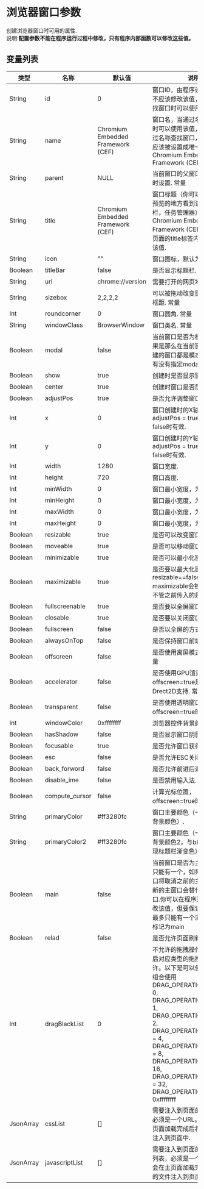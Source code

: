 # 浏览器窗口参数

  创建浏览器窗口时可用的属性.<br>说明:**配置参数不能在程序运行过程中修改，只有程序内部函数可以修改这些值。**
  
## 变量列表

<table class="table table-hover table-bordered ">
	<thead>
		<tr>
			<th class="col-xs-1">类型</th>
			<th class="col-xs-1">名称</th>
			<th class="col-xs-1">默认值</th>
			<th>说明</th>
		</tr>
	</thead>
	<tbody>
		<tr>
	<td>String</td>
	<td>id</td>
	<td>0 </td>
	<td>窗口ID，由程序设置该值，你不应该修改该值，当通过ID 查找窗口时可以使用该值 . <span class="label label-const">常量</span> 
</td>
</tr><tr>
	<td>String</td>
	<td>name</td>
	<td>Chromium Embedded Framework (CEF) </td>
	<td>窗口名，当通过名称查找窗口时可以使用该值，如果想要通过名称查找窗口，那么这个值应该被设置成唯一的，默认为Chromium Embedded Framework (CEF) </td>
</tr><tr>
	<td>String</td>
	<td>parent</td>
	<td>NULL </td>
	<td>当前窗口的父窗口，创建窗口时设置.  <span class="label label-const">常量</span> 
</td>
</tr><tr>
	<td>String</td>
	<td>title</td>
	<td>Chromium Embedded Framework (CEF) </td>
	<td>窗口标题（你可以在任何窗口预览的地方看到该值，如任务栏，任务管理器），默认为Chromium Embedded Framework (CEF),程序会根据页面的title标签内容自己修改该值. </td>
</tr><tr>
	<td>String</td>
	<td>icon</td>
	<td>"" </td>
	<td>窗口图标，默认为空. </td>
</tr><tr>
	<td>Boolean</td>
	<td>titleBar</td>
	<td>false </td>
	<td>是否显示标题栏. </td>
</tr><tr>
	<td>String</td>
	<td>url</td>
	<td>chrome://version </td>
	<td>需要打开的网页地址. <span class="label label-const">常量</span> 
</td>
</tr><tr>
	<td>String</td>
	<td>sizebox</td>
	<td>2,2,2,2 </td>
	<td>可以被拖动改变窗口大小的边框距. <span class="label label-const">常量</span> 
</td>
</tr><tr>
	<td>Int</td>
	<td>roundcorner</td>
	<td>0 </td>
	<td>窗口圆角. <span class="label label-const">常量</span> 
</td>
</tr><tr>
	<td>String</td>
	<td>windowClass</td>
	<td>BrowserWindow </td>
	<td>窗口类名. <span class="label label-const">常量</span> 
</td>
</tr><tr>
	<td>Boolean</td>
	<td>modal</td>
	<td>false </td>
	<td>当前窗口是否为模态窗口，如果是那么在当前窗口之后所创建的窗口都是模态窗口，不管有没有指定modal=true . <span class="label label-const">常量</span> 
</td>
</tr><tr>
	<td>Boolean</td>
	<td>show</td>
	<td>true </td>
	<td>创建时是否显示窗口. </td>
</tr><tr>
	<td>Boolean</td>
	<td>center</td>
	<td>true </td>
	<td>创建时窗口是否居中. <span class="label label-const">常量</span> 
</td>
</tr><tr>
	<td>Boolean</td>
	<td>adjustPos</td>
	<td>true </td>
	<td>是否允许调整窗口位置. </td>
</tr><tr>
	<td>Int</td>
	<td>x</td>
	<td>0 </td>
	<td>窗口创建时的X轴坐标, adjustPos = true && center = false时有效. </td>
</tr><tr>
	<td>Int</td>
	<td>y</td>
	<td>0 </td>
	<td>窗口创建时的Y轴坐标, adjustPos = true && center = false时有效. </td>
</tr><tr>
	<td>Int</td>
	<td>width</td>
	<td>1280 </td>
	<td>窗口宽度. </td>
</tr><tr>
	<td>Int</td>
	<td>height</td>
	<td>720 </td>
	<td>窗口高度. </td>
</tr><tr>
	<td>Int</td>
	<td>minWidth</td>
	<td>0 </td>
	<td>窗口最小宽度，为0时不限制. </td>
</tr><tr>
	<td>Int</td>
	<td>minHeight</td>
	<td>0 </td>
	<td>窗口最小宽度，为0时不限制. </td>
</tr><tr>
	<td>Int</td>
	<td>maxWidth</td>
	<td>0 </td>
	<td>窗口最小宽度，为0时不限制. </td>
</tr><tr>
	<td>Int</td>
	<td>maxHeight</td>
	<td>0 </td>
	<td>窗口最小宽度，为0时不限制. </td>
</tr><tr>
	<td>Boolean</td>
	<td>resizable</td>
	<td>true </td>
	<td>是否可以改变窗口大小. </td>
</tr><tr>
	<td>Boolean</td>
	<td>moveable</td>
	<td>true </td>
	<td>是否可以移动窗口. </td>
</tr><tr>
	<td>Boolean</td>
	<td>minimizable</td>
	<td>true </td>
	<td>是否可以最小化窗口. </td>
</tr><tr>
	<td>Boolean</td>
	<td>maximizable</td>
	<td>true </td>
	<td>是否要以最大化窗口，如果resizable==false, maximizable会被重置为true, 不管之前传入的是什么值. </td>
</tr><tr>
	<td>Boolean</td>
	<td>fullscreenable</td>
	<td>true </td>
	<td>是否要以全屏窗口. </td>
</tr><tr>
	<td>Boolean</td>
	<td>closable</td>
	<td>true </td>
	<td>是否要以关闭窗口. </td>
</tr><tr>
	<td>Boolean</td>
	<td>fullscreen</td>
	<td>false </td>
	<td>是否以全屏的方式启动窗口. </td>
</tr><tr>
	<td>Boolean</td>
	<td>alwaysOnTop</td>
	<td>false </td>
	<td>是否保持窗口前端显示. </td>
</tr><tr>
	<td>Boolean</td>
	<td>offscreen</td>
	<td>false </td>
	<td>是否使用离屏模式创建窗口. <span class="label label-const">常量</span> 
</td>
</tr><tr>
	<td>Boolean</td>
	<td>accelerator</td>
	<td>false </td>
	<td>是否使用GPU渲染窗口，offscreen=true是有效，需要Drect2D支持. <span class="label label-const">常量</span> 
</td>
</tr><tr>
	<td>Boolean</td>
	<td>transparent</td>
	<td>false </td>
	<td>是否使用透明窗口，offscreen=true时有效. <span class="label label-const">常量</span> 
</td>
</tr><tr>
	<td>Int</td>
	<td>windowColor</td>
	<td>0xffffffff </td>
	<td>浏览器控件背景颜色. </td>
</tr><tr>
	<td>Boolean</td>
	<td>hasShadow</td>
	<td>false </td>
	<td>是否显示窗口阴影. </td>
</tr><tr>
	<td>Boolean</td>
	<td>focusable</td>
	<td>true </td>
	<td>是否允许窗口获得焦点. </td>
</tr><tr>
	<td>Boolean</td>
	<td>esc</td>
	<td>false </td>
	<td>是否允许ESC关闭窗口. </td>
</tr><tr>
	<td>Boolean</td>
	<td>back_forword</td>
	<td>false </td>
	<td>是否允许前进后退. <span class="label label-const">常量</span> 
</td>
</tr><tr>
	<td>Boolean</td>
	<td>disable_ime</td>
	<td>false </td>
	<td>是否禁用输入法. </td>
</tr><tr>
	<td>Boolean</td>
	<td>compute_cursor</td>
	<td>false </td>
	<td>计算光标位置，offscreen=true时有效. </td>
</tr><tr>
	<td>String</td>
	<td>primaryColor</td>
	<td>#ff3280fc </td>
	<td>窗口主要颜色（一般为标题栏背景颜色）. </td>
</tr><tr>
	<td>String</td>
	<td>primaryColor2</td>
	<td>#ff3280fc </td>
	<td>窗口主要颜色（一般为标题栏背景颜色2，与bkcolr配合可实现标题栏渐变色）. </td>
</tr><tr>
	<td>Boolean</td>
	<td>main</td>
	<td>false </td>
	<td>当前窗口是否为主窗口.主窗口只能有一个，如果设置为主窗口将取消之前的主窗口设定，新的主窗口会替代原来的主窗口.你可以在程序运行过程中修改该值，但要保证任何时候都最多只能有一个浏览器窗口被标记为main </td>
</tr><tr>
	<td>Boolean</td>
	<td>relad</td>
	<td>false </td>
	<td>是否允许页面刷新. 默认false </td>
</tr><tr>
	<td>Int</td>
	<td>dragBlackList</td>
	<td>0 </td>
	<td>不允许的拖拽操作黑名单,设定后对应类型的拖拽将不被允许。以下是可以使用的值,可以组合使用<br>DRAG_OPERATION_NONE    = 0,<br>DRAG_OPERATION_COPY    = 1,<br>DRAG_OPERATION_LINK    = 2,<br>DRAG_OPERATION_GENERIC = 4,<br>DRAG_OPERATION_PRIVATE = 8,<br>DRAG_OPERATION_MOVE    = 16,<br>DRAG_OPERATION_DELETE  = 32,<br>DRAG_OPERATION_EVERY   = 0xffffffff </td>
</tr><tr>
	<td>JsonArray</td>
	<td>cssList</td>
	<td>[] </td>
	<td>需要注入到页面的样式列表，必须是一个URL。 程序会在主页面加载完成后将里面的文件注入到页面中. </td>
</tr><tr>
	<td>JsonArray</td>
	<td>javascriptList</td>
	<td>[] </td>
	<td>需要注入到页面的Javascript列表，必须是一个URL。 程序会在主页面加载完成后将里面的文件注入到页面中. </td>
</tr>
	</tbody>
</table>


